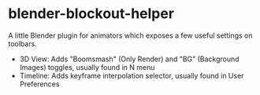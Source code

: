 # blender-blockout-helper
A little Blender plugin for animators which exposes a few useful settings on toolbars.

* 3D View: Adds "Boomsmash" (Only Render) and "BG" (Background Images) toggles, usually found in N menu
* Timeline: Adds keyframe interpolation selector, usually found in User Preferences
